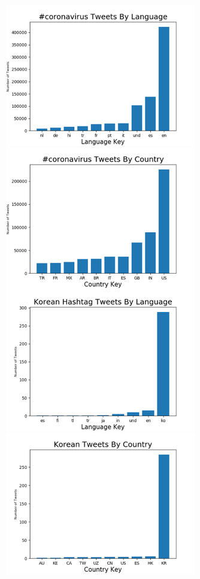 ![Tweets with #coronavirus by language](coronavirus_language.png)
![Tweets with #coronavirus by country](coronavirus_country.png)
![Tweets with #korean by language](korean_language.png)
![Tweets with #korean by country](korean_country.png)

